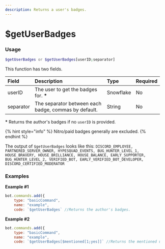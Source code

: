 ```yaml
---
description: Returns a user's badges.
---
```


# $getUserBadges
### Usage
```php
$getUserBadges or $getUserBadges[userID;separator]
```

This function has two fields.

| Field | Description | Type | Required |
| :--- | :--- | :--- | :--- |
| userID | The user to get the badges for. **\*** | Snowflake | No
| separator | The separator between each badge, commas by default. | String | No
**\*** Returns the author's badges if no `userID` is provided.

{% hint style="info" %} Nitro/paid badges generally are excluded. {% endhint %}

The output of `$getUserBadges` looks like this: `DISCORD_EMPLOYEE, PARTNERED_SERVER_OWNER, HYPESQUAD_EVENTS, BUG_HUNTER_LEVEL_1, HOUSE_BRAVERY, HOUSE_BRILLIANCE, HOUSE_BALANCE, EARLY_SUPPORTER, BUG_HUNTER_LEVEL_2, VERIFIED_BOT, EARLY_VERIFIED_BOT_DEVELOPER, DISCORD_CERTIFIED_MODERATOR`

### Examples
**Example #1**
```javascript
bot.commands.add({
    type: "basicCommand",
    name: "example",
    code: `$getUserBadges` //Returns the author's badges.
```

**Example #2**
```javascript
bot.commands.add({
    type: "basicCommand",
    name: "example",
    code: `$getUserBadges[$mentioned[1;yes]]` //Returns the mentioned user'sadges.
```
